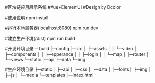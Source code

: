 #区块链应用展示系统
#Vue+ElementUI
#Design by Dcolor

#使用说明 
npm install

#运行本地服务器(localhost:8080)
npm run dev

#建立生产环境(/dist)
npm run build

#开发环境目录
─ build
├─config
├─src
│  ├─assets
│  │  └─video
│  ├─components
│  │  ├─apperance
│  │  ├─login
│  │  └─map
│  ├─router
│  └─views
└─static
    ├─api
    ├─data
    └─img

#生产环境目录
├─static
│  ├─api
│  ├─css
│  ├─data
│  ├─fonts
│  ├─img
│  ├─js
│  └─media
└─templates
   ├─index.html